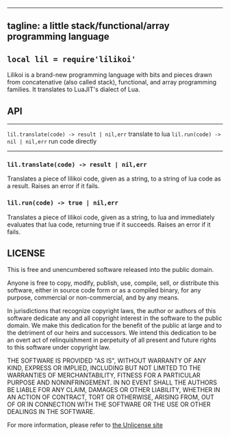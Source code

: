 ----
tagline: a little stack/functional/array programming language
----

## `local lil = require'lilikoi'`

Lilikoi is a brand-new programming language with bits and pieces drawn from
concatenative (also called stack), functional, and array programming families.
It translates to LuaJIT's dialect of Lua.

## API

------------------------------------------ ----------------------
`lil.translate(code) -> result | nil,err`  translate to lua
`lil.run(code) -> nil | nil,err`           run code directly
------------------------------------------ ----------------------

### `lil.translate(code) -> result | nil,err`

Translates a piece of lilikoi code, given as a string, to a string
of lua code as a result.
Raises an error if it fails.

### `lil.run(code) -> true | nil,err`

Translates a piece of lilikoi code, given as a string, to lua and
immediately evaluates that lua code, returning true if it succeeds.
Raises an error if it fails.

## LICENSE

This is free and unencumbered software released into the public domain.

Anyone is free to copy, modify, publish, use, compile, sell, or
distribute this software, either in source code form or as a compiled
binary, for any purpose, commercial or non-commercial, and by any
means.

In jurisdictions that recognize copyright laws, the author or authors
of this software dedicate any and all copyright interest in the
software to the public domain. We make this dedication for the benefit
of the public at large and to the detriment of our heirs and
successors. We intend this dedication to be an overt act of
relinquishment in perpetuity of all present and future rights to this
software under copyright law.

THE SOFTWARE IS PROVIDED "AS IS", WITHOUT WARRANTY OF ANY KIND,
EXPRESS OR IMPLIED, INCLUDING BUT NOT LIMITED TO THE WARRANTIES OF
MERCHANTABILITY, FITNESS FOR A PARTICULAR PURPOSE AND NONINFRINGEMENT.
IN NO EVENT SHALL THE AUTHORS BE LIABLE FOR ANY CLAIM, DAMAGES OR
OTHER LIABILITY, WHETHER IN AN ACTION OF CONTRACT, TORT OR OTHERWISE,
ARISING FROM, OUT OF OR IN CONNECTION WITH THE SOFTWARE OR THE USE OR
OTHER DEALINGS IN THE SOFTWARE.

For more information, please refer to [the Unlicense site](http://unlicense.org)

